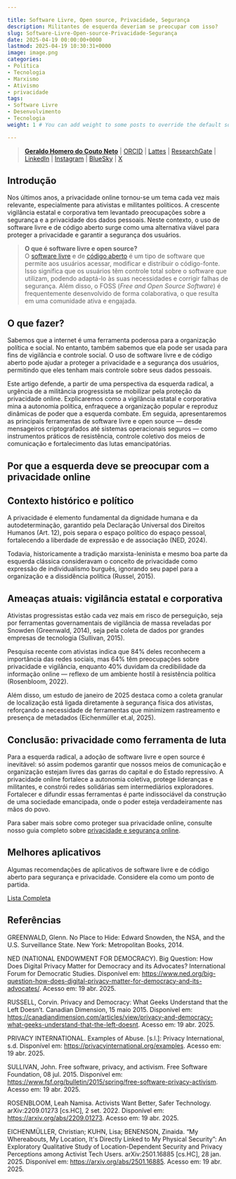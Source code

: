 ```yaml
---

title: Software Livre, Open source, Privacidade, Segurança  
description: Militantes de esquerda deveriam se preocupar com isso?  
slug: Software-Livre-Open-source-Privacidade-Segurança  
date: 2025-04-19 00:00:00+0000  
lastmod: 2025-04-19 10:30:31+0000  
image: image.png
categories:  
- Política  
- Tecnologia  
- Marxismo  
- Ativismo  
- privacidade  
tags:  
- Software Livre  
- Desenvolvimento  
- Tecnologia  
weight: 1 # You can add weight to some posts to override the default sorting (date descending)  

---
```


> **[Geraldo Homero do Couto Neto](https://geraldohomero.github.io)** | [ORCID](https://orcid.org/0000-0001-6686-7182) | [Lattes](http://lattes.cnpq.br/9924558848538635) | [ResearchGate](https://www.researchgate.net/profile/Geraldo-Couto-Neto) | [LinkedIn](https://www.linkedin.com/in/geraldohomero/) | [Instagram](https://www.instagram.com/geraldohomero/) | [BlueSky](https://bsky.app/profile/geraldohomero.bsky.social) | [X](https://twitter.com/geraldohomero)

## Introdução

Nos últimos anos, a privacidade online tornou-se um tema cada vez mais relevante, especialmente para ativistas e militantes políticos. A crescente vigilância estatal e corporativa tem levantado preocupações sobre a segurança e a privacidade dos dados pessoais. Neste contexto, o uso de software livre e de código aberto surge como uma alternativa viável para proteger a privacidade e garantir a segurança dos usuários.

> **O que é software livre e open source?**  
> O [software livre](https://pt.wikipedia.org/wiki/Software_livre) e de [código aberto](https://pt.wikipedia.org/wiki/Software_de_c%C3%B3digo_aberto) é um tipo de software que permite aos usuários acessar, modificar e distribuir o código-fonte. Isso significa que os usuários têm controle total sobre o software que utilizam, podendo adaptá-lo às suas necessidades e corrigir falhas de segurança. Além disso, o FOSS (*Free and Open Source Software*) é frequentemente desenvolvido de forma colaborativa, o que resulta em uma comunidade ativa e engajada.

## O que fazer?

Sabemos que a internet é uma ferramenta poderosa para a organização política e social. No entanto, também sabemos que ela pode ser usada para fins de vigilância e controle social. O uso de software livre e de código aberto pode ajudar a proteger a privacidade e a segurança dos usuários, permitindo que eles tenham mais controle sobre seus dados pessoais.

Este artigo defende, a partir de uma perspectiva da esquerda radical, a urgência de a militância progressista se mobilizar pela proteção da privacidade online. Explicaremos como a vigilância estatal e corporativa mina a autonomia política, enfraquece a organização popular e reproduz dinâmicas de poder que a esquerda combate. Em seguida, apresentaremos as principais ferramentas de software livre e open source — desde mensageiros criptografados até sistemas operacionais seguros — como instrumentos práticos de resistência, controle coletivo dos meios de comunicação e fortalecimento das lutas emancipatórias.

## Por que a esquerda deve se preocupar com a privacidade online

## Contexto histórico e político

A privacidade é elemento fundamental da dignidade humana e da autodeterminação, garantido pela Declaração Universal dos Direitos Humanos (Art. 12), pois separa o espaço político do espaço pessoal, fortalecendo a liberdade de expressão e de associação (NED, 2024).

Todavia, historicamente a tradição marxista-leninista e mesmo boa parte da esquerda clássica consideravam o conceito de privacidade como expressão de individualismo burguês, ignorando seu papel para a organização e a dissidência política (Russel, 2015).

## Ameaças atuais: vigilância estatal e corporativa

Ativistas progressistas estão cada vez mais em risco de perseguição, seja por ferramentas governamentais de vigilância de massa reveladas por Snowden (Greenwald, 2014), seja pela coleta de dados por grandes empresas de tecnologia (Sullivan, 2015).

Pesquisa recente com ativistas indica que 84% deles reconhecem a importância das redes sociais, mas 64% têm preocupações sobre privacidade e vigilância, enquanto 40% duvidam da credibilidade da informação online — reflexo de um ambiente hostil à resistência política (Rosenbloom, 2022).

Além disso, um estudo de janeiro de 2025 destaca como a coleta granular de localização está ligada diretamente à segurança física dos ativistas, reforçando a necessidade de ferramentas que minimizem rastreamento e presença de metadados (Eichenmüller et.al, 2025).

## Conclusão: privacidade como ferramenta de luta

Para a esquerda radical, a adoção de software livre e open source é inevitável: só assim podemos garantir que nossos meios de comunicação e organização estejam livres das garras do capital e do Estado repressivo. A privacidade online fortalece a autonomia coletiva, protege lideranças e militantes, e constrói redes solidárias sem intermediários exploradores. Fortalecer e difundir essas ferramentas é parte indissociável da construção de uma sociedade emancipada, onde o poder esteja verdadeiramente nas mãos do povo.

Para saber mais sobre como proteger sua privacidade online, consulte nosso guia completo sobre [privacidade e segurança online](/p/como-ficar-mais-seguro-e-privado-na-internet/).

## Melhores aplicativos

Algumas recomendações de aplicativos de software livre e de código aberto para segurança e privacidade. Considere ela como um ponto de partida.

[Lista Completa](/p/melhores-aplicativos-de-software-livre-e-de-código-aberto)

## Referências

GREENWALD, Glenn. No Place to Hide: Edward Snowden, the NSA, and the U.S. Surveillance State. New York: Metropolitan Books, 2014.  

NED (NATIONAL ENDOWMENT FOR DEMOCRACY). Big Question: How Does Digital Privacy Matter for Democracy and its Advocates? International Forum for Democratic Studies. Disponível em: https://www.ned.org/big-question-how-does-digital-privacy-matter-for-democracy-and-its-advocates/. Acesso em: 19 abr. 2025.  

RUSSELL, Corvin. Privacy and Democracy: What Geeks Understand that the Left Doesn’t. Canadian Dimension, 15 maio 2015. Disponível em: https://canadiandimension.com/articles/view/privacy-and-democracy-what-geeks-understand-that-the-left-doesnt. Acesso em: 19 abr. 2025.  

PRIVACY INTERNATIONAL. Examples of Abuse. [s.l.]: Privacy International, s.d. Disponível em: https://privacyinternational.org/examples. Acesso em: 19 abr. 2025.  

SULLIVAN, John. Free software, privacy, and activism. Free Software Foundation, 08 jul. 2015. Disponível em: https://www.fsf.org/bulletin/2015/spring/free-software-privacy-activism. Acesso em: 19 abr. 2025.  

ROSENBLOOM, Leah Namisa. Activists Want Better, Safer Technology. arXiv:2209.01273 [cs.HC], 2 set. 2022. Disponível em: https://arxiv.org/abs/2209.01273. Acesso em: 19 abr. 2025.  

EICHENMÜLLER, Christian; KUHN, Lisa; BENENSON, Zinaida. “My Whereabouts, My Location, It's Directly Linked to My Physical Security”: An Exploratory Qualitative Study of Location-Dependent Security and Privacy Perceptions among Activist Tech Users. arXiv:2501.16885 [cs.HC], 28 jan. 2025. Disponível em: https://arxiv.org/abs/2501.16885. Acesso em: 19 abr. 2025.
